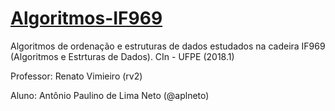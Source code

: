 # [Algoritmos-IF969](https://sites.google.com/a/cin.ufpe.br/if969-aeds-rvimieiro/)
Algoritmos de ordenação e estruturas de dados estudados na cadeira IF969 (Algoritmos e Estrturas de Dados). CIn - UFPE (2018.1)

Professor: Renato Vimieiro (rv2)

Aluno: Antônio Paulino de Lima Neto (@aplneto)
